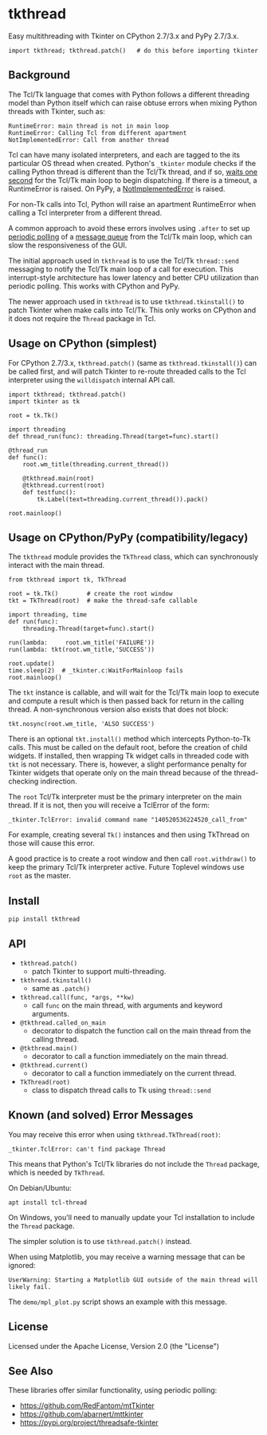# tkthread

Easy multithreading with Tkinter on CPython 2.7/3.x and PyPy 2.7/3.x.

    import tkthread; tkthread.patch()   # do this before importing tkinter

## Background

The Tcl/Tk language that comes with Python follows a different threading
model than Python itself which can raise obtuse errors when mixing Python
threads with Tkinter, such as:

    RuntimeError: main thread is not in main loop
    RuntimeError: Calling Tcl from different apartment
    NotImplementedError: Call from another thread

Tcl can have many isolated interpreters, and each are tagged to the
its particular OS thread when created. Python's `_tkinter` module checks
if the calling Python thread is different than the Tcl/Tk thread, and if so,
[waits one second][WaitForMainloop] for the Tcl/Tk main loop to begin
dispatching. If there is a timeout, a RuntimeError is raised. On PyPy,
a [NotImplementedError][PyPyNotImplemented] is raised.

For non-Tk calls into Tcl, Python will raise an apartment RuntimeError
when calling a Tcl interpreter from a different thread.

A common approach to avoid these errors involves using `.after` to set up
[periodic polling][PollQueue] of a [message queue][PollRecipe] from
the Tcl/Tk main loop, which can slow the responsiveness of the GUI.

The initial approach used in `tkthread` is to use the Tcl/Tk `thread::send`
messaging to notify the Tcl/Tk main loop of a call for execution.
This interrupt-style architecture has lower latency and better
CPU utilization than periodic polling. This works with CPython and PyPy.

The newer approach used in `tkthread` is to use `tkthread.tkinstall()`
to patch Tkinter when make calls into Tcl/Tk. This only works on CPython and
it does not require the `Thread` package in Tcl.

## Usage on CPython (simplest)

For CPython 2.7/3.x, `tkthread.patch()` (same as `tkthread.tkinstall()`)
can be called first, and will patch Tkinter to re-route threaded calls to the
Tcl interpreter using the `willdispatch` internal API call.

    import tkthread; tkthread.patch()
    import tkinter as tk

    root = tk.Tk()

    import threading
    def thread_run(func): threading.Thread(target=func).start()

    @thread_run
    def func():
        root.wm_title(threading.current_thread())

        @tkthread.main(root)
        @tkthread.current(root)
        def testfunc():
            tk.Label(text=threading.current_thread()).pack()

    root.mainloop()


## Usage on CPython/PyPy (compatibility/legacy)

The `tkthread` module provides the `TkThread` class, which can
synchronously interact with the main thread.

    from tkthread import tk, TkThread

    root = tk.Tk()        # create the root window
    tkt = TkThread(root)  # make the thread-safe callable

    import threading, time
    def run(func):
        threading.Thread(target=func).start()

    run(lambda:     root.wm_title('FAILURE'))
    run(lambda: tkt(root.wm_title,'SUCCESS'))

    root.update()
    time.sleep(2)  # _tkinter.c:WaitForMainloop fails
    root.mainloop()

The `tkt` instance is callable, and will wait for the Tcl/Tk main loop
to execute and compute a result which is then passed back for
return in the calling thread. A non-synchronous version also exists that
does not block:

    tkt.nosync(root.wm_title, 'ALSO SUCCESS')

There is an optional `tkt.install()` method which intercepts Python-to-Tk
calls. This must be called on the default root, before the creation of child
widgets. If installed, then wrapping Tk widget calls in threaded code with
`tkt` is not necessary. There is, however, a slight performance penalty for
Tkinter widgets that operate only on the main thread because of the
thread-checking indirection.

The `root` Tcl/Tk interpreter must be the primary interpreter on the
main thread. If it is not, then you will receive a TclError of the form:

    _tkinter.TclError: invalid command name "140520536224520_call_from"

For example, creating several `Tk()` instances and then using TkThread
on those will cause this error.

A good practice is to create a root window and then call `root.withdraw()`
to keep the primary Tcl/Tk interpreter active. Future Toplevel windows
use `root` as the master.

## Install

    pip install tkthread

## API

- `tkthread.patch()`
    - patch Tkinter to support multi-threading.
- `tkthread.tkinstall()`
    - same as `.patch()`
- `tkthread.call(func, *args, **kw)`
    - call `func` on the main thread, with arguments and keyword arguments.
- `@tkthread.called_on_main`
    - decorator to dispatch the function call on the main thread from the calling thread.
- `@tkthread.main()`
    - decorator to call a function immediately on the main thread.
- `@tkthread.current()`
    - decorator to call a function immediately on the current thread.
- `TkThread(root)`
    - class to dispatch thread calls to Tk using `thread::send`

## Known (and solved) Error Messages

You may receive this error when using `tkthread.TkThread(root)`:

    _tkinter.TclError: can't find package Thread

This means that Python's Tcl/Tk libraries do not include the `Thread` package,
which is needed by `TkThread`.

On Debian/Ubuntu:

    apt install tcl-thread

On Windows, you'll need to manually update your Tcl installation to include
the `Thread` package.

The simpler solution is to use `tkthread.patch()` instead.


When using Matplotlib, you may receive a warning message that can be ignored:

    UserWarning: Starting a Matplotlib GUI outside of the main thread will likely fail.

The `demo/mpl_plot.py` script shows an example with this message.

## License

Licensed under the Apache License, Version 2.0 (the "License")

## See Also

These libraries offer similar functionality, using periodic polling:
* https://github.com/RedFantom/mtTkinter
* https://github.com/abarnert/mttkinter
* https://pypi.org/project/threadsafe-tkinter

[PollQueue]: http://effbot.org/zone/tkinter-threads.htm
[PollRecipe]: https://www.oreilly.com/library/view/python-cookbook/0596001673/ch09s07.html
[WaitForMainloop]: https://github.com/python/cpython/blob/38df97a03c5102e717a110ab69bff8e5c9ebfd08/Modules/_tkinter.c#L342
[PyPyNotImplemented]: https://bitbucket.org/pypy/pypy/src/d19ac6eec77b4e1859ab3dd8a5843989c4d4df99/lib_pypy/_tkinter/app.py?fileviewer=file-view-default#app.py-281
